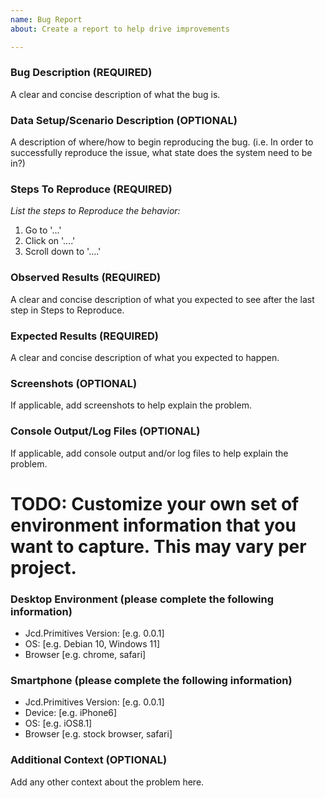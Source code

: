 ```yaml
---
name: Bug Report
about: Create a report to help drive improvements

---
```


### Bug Description (REQUIRED)

A clear and concise description of what the bug is.

### Data Setup/Scenario Description (OPTIONAL)

A description of where/how to begin reproducing the bug. (i.e. In order to successfully
reproduce the issue, what state does the system need to be in?)

### Steps To Reproduce (REQUIRED)

*List the steps to Reproduce the behavior:*
1. Go to '...'
2. Click on '....'
3. Scroll down to '....'

### Observed Results (REQUIRED)

A clear and concise description of what you expected to see after the last step in Steps to Reproduce.

### Expected Results (REQUIRED)

A clear and concise description of what you expected to happen.


### Screenshots (OPTIONAL)

If applicable, add screenshots to help explain the problem.

### Console Output/Log Files (OPTIONAL)

If applicable, add console output and/or log files to help explain the problem.


# TODO: Customize your own set of environment information that you want to capture. This may vary per project.

### Desktop Environment (please complete the following information)

- Jcd.Primitives Version: [e.g. 0.0.1]
- OS: [e.g. Debian 10, Windows 11]
- Browser [e.g. chrome, safari]

### Smartphone (please complete the following information)

- Jcd.Primitives Version: [e.g. 0.0.1]
- Device: [e.g. iPhone6]
- OS: [e.g. iOS8.1]
- Browser [e.g. stock browser, safari]

### Additional Context (OPTIONAL)

Add any other context about the problem here.
